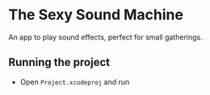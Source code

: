 # The Sexy Sound Machine

An app to play sound effects, perfect for small gatherings.

## Running the project

- Open `Project.xcodeproj` and run
